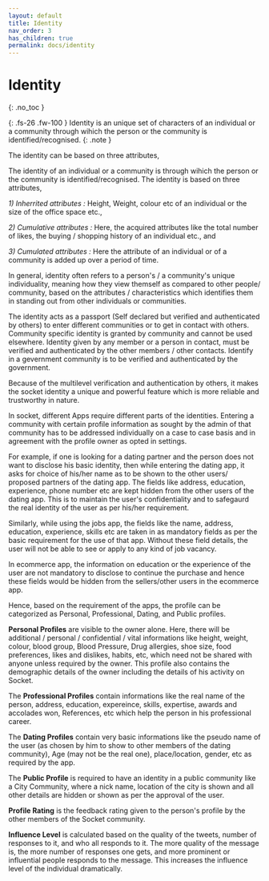 ```yaml
---
layout: default
title: Identity
nav_order: 3
has_children: true
permalink: docs/identity
---
```


# Identity
{: .no_toc }



{: .fs-26 .fw-100 } 
Identity is an unique set of characters of an individual or a community through wihich the person or the community is identified/recognised.
{: .note }


The identity can be based on three attributes, 

The identity of an individual or a community is through wihich the person or the community is identified/recognised. The identity is based on three attributes, 

*1) Inherrited attributes :* Height, Weight, colour etc of an individual or the size of the office space etc.,

*2) Cumulative attributes :* Here, the acquired attributes like the total number of likes, the buying / shopping history of an individual etc., and 

*3) Cumulated attributes :*  Here the attribute of an individual or of a community is added up over a period of time. 

In general, identity often refers to a person's / a community's unique individuality, meaning how they view themself as compared to other people/ community, based on the attributes / characteristics which identifies them in standing out from other individuals or communities. 


The identity acts as a passport (Self declared but verified and authenticated by others) to enter different communities or to get in contact with others. 
Community specific identity is granted by community and cannot be used elsewhere.
Identity given by any member or a person in contact, must be verified and authenticated by the other members / other contacts.
Identify in a gevernment community is to be verified and authenticated by the government.

Because of the multilevel verification and authentication by others, it makes the socket identity a unique and powerful feature which is more reliable and trustworthy in nature. 

In socket, different Apps require different parts of the identities. Entering a community with certain profile information as sought by the admin of that community has to be addressed individually on a case to case basis and in agreement with the profile owner as opted in settings.

For example, if one is looking for a dating partner and the person does not want to disclose his basic identity, then while entering the dating app, it asks for choice of his/her name as to be shown to the other users/ proposed partners of the dating app. The fields like address, education, experience, phone number etc are kept hidden from the other users of the dating app. This is to maintain the user's confidentiality and to safegaurd the real identity of the user as per his/her requirement. 

Similarly, while using the jobs  app, the fields like the name, address, education, experience, skills etc are taken in as mandatory fields as per the basic requirement for the use of that app. Without these field details, the user will not be able to see or apply to any kind of job vacancy.

In ecommerce app, the information on education or the experience of the user are not mandatory to disclose to continue the purchase and hence these fields would be hidden from the sellers/other users in the ecommerce app. 

Hence, based on the requirement of the apps, the profile can be categorized as Personal, Professional, Dating, and Public profiles.

**Personal Profiles** are visible to the owner alone. Here, there will be additional / personal / confidential / vital informations like height, weight, colour, blood group, Blood Pressure, Drug allergies, shoe size, food preferences, likes and dislikes, habits, etc, which need not be shared with anyone unless required by the owner. This profile also contains the demographic details of the owner including the details of his activity on Socket. 

The **Professional Profiles** contain informations like the real name of the person, address, education, expereince, skills, expertise, awards and accolades won, References, etc which help the person in his professional career.

The **Dating Profiles** contain very basic informations like the pseudo name of the user (as chosen by him to show to other members of the dating community), Age (may not be the real one), place/location, gender, etc as required by the app.

The **Public Profile** is required to have an identity in a public community like a City Community, where a nick name, location of the city is shown and all other details are hidden or shown as per the approval of the user.  

**Profile Rating** is the feedback rating given to the person's profile by the other members of the Socket community. 

**Influence Level** is calculated based on the quality of the tweets, number of responses to it, and who all responds to it. The more quality of the message is, the more number of responses one gets, and more prominent or influential people responds to the message. This increases the influence level of the individual dramatically. 





